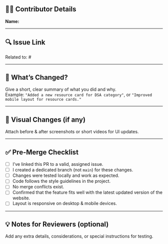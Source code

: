 ## 🧑‍💻 Contributor Details  
**Name:**  

---

## 🔍 Issue Link  
Related to: #<issue-number>  

---

## 📝 What’s Changed?  
Give a short, clear summary of what you did and why.  
Example: `"Added a new resource card for DSA category"`, or `"Improved mobile layout for resource cards."`  

---

## 📸 Visual Changes (if any)  
Attach before & after screenshots or short videos for UI updates.  

---

## ✅ Pre-Merge Checklist  
- [ ] I’ve linked this PR to a valid, assigned issue.  
- [ ] I created a dedicated branch (not `main`) for these changes.  
- [ ] Changes were tested locally and work as expected.  
- [ ] Code follows the style guidelines in the project.  
- [ ] No merge conflicts exist.  
- [ ] Confirmed that the feature fits well with the latest updated version of the website.
- [ ] Layout is responsive on desktop & mobile devices.  

---

## 💡 Notes for Reviewers (optional)  
Add any extra details, considerations, or special instructions for testing.  
